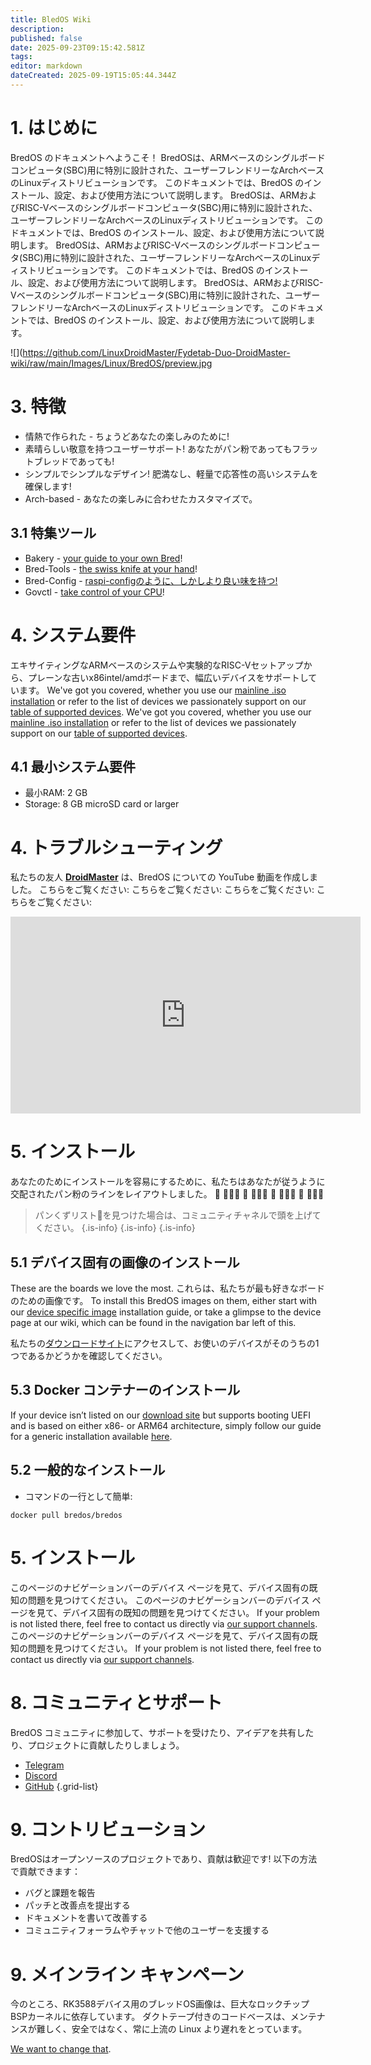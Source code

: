 ```yaml
---
title: BledOS Wiki
description:
published: false
date: 2025-09-23T09:15:42.581Z
tags:
editor: markdown
dateCreated: 2025-09-19T15:05:44.344Z
---
```


# 1. はじめに

BredOS のドキュメントへようこそ！ BredOSは、ARMベースのシングルボードコンピュータ(SBC)用に特別に設計された、ユーザーフレンドリーなArchベースのLinuxディストリビューションです。
このドキュメントでは、BredOS のインストール、設定、および使用方法について説明します。 BredOSは、ARMおよびRISC-Vベースのシングルボードコンピュータ(SBC)用に特別に設計された、ユーザーフレンドリーなArchベースのLinuxディストリビューションです。
このドキュメントでは、BredOS のインストール、設定、および使用方法について説明します。 BredOSは、ARMおよびRISC-Vベースのシングルボードコンピュータ(SBC)用に特別に設計された、ユーザーフレンドリーなArchベースのLinuxディストリビューションです。
このドキュメントでは、BredOS のインストール、設定、および使用方法について説明します。 BredOSは、ARMおよびRISC-Vベースのシングルボードコンピュータ(SBC)用に特別に設計された、ユーザーフレンドリーなArchベースのLinuxディストリビューションです。
このドキュメントでは、BredOS のインストール、設定、および使用方法について説明します。

![](https://github.com/LinuxDroidMaster/Fydetab-Duo-DroidMaster-wiki/raw/main/Images/Linux/BredOS/preview.jpg

# 3. 特徴

- 情熱で作られた - ちょうどあなたの楽しみのために!
- 素晴らしい敬意を持つユーザーサポート! あなたがパン粉であってもフラットブレッドであっても!
- シンプルでシンプルなデザイン! 肥満なし、軽量で応答性の高いシステムを確保します!
- Arch-based - あなたの楽しみに合わせたカスタマイズで。

## 3.1 特集ツール

- Bakery - [your guide to your own Bred](/install/first-setup)!
- Bred-Tools - [the swiss knife at your hand](/Tools)!
- Bred-Config - [raspi-configのように、しかしより良い味を持つ!](/bredos-config)
- Govctl - [take control of your CPU](/how-to/govctl)!

# 4. システム要件

エキサイティングなARMベースのシステムや実験的なRISC-Vセットアップから、プレーンな古いx86intel/amdボードまで、幅広いデバイスをサポートしています。 We've got you covered, whether you use our [mainline .iso installation](/install/Installation-with-ISO) or refer to the list of devices we passionately support on our [table of supported devices](/table-of-supported-devices). We've got you covered, whether you use our [mainline .iso installation](/en/install/Installation-with-ISO) or refer to the list of devices we passionately support on our [table of supported devices](/en/table-of-supported-devices).

## 4.1 最小システム要件

- 最小RAM: 2 GB
- Storage: 8 GB microSD card or larger

# 4. トラブルシューティング

私たちの友人 [**DroidMaster**](https://www.youtube.com/@LinuxDroidMaster) は、BredOS についての YouTube 動画を作成しました。 こちらをご覧ください: こちらをご覧ください: こちらをご覧ください: こちらをご覧ください:

<iframe width="560" height="315" src="https://www.youtube-nocookie.com/embed/eoLE27xdtu4?si=ai-0QqLNyCYfTKfA" title="YouTube video player" frameborder="0" allow="accelerometer; autoplay; clipboard-write; encrypted-media; gyroscope; picture-in-picture; web-share" referrerpolicy="strict-origin-when-cross-origin" allowfullscreen></iframe>

# 5. インストール

あなたのためにインストールを容易にするために、私たちはあなたが従うように交配されたパン粉のラインをレイアウトしました。 🍞 🔸🔸🔸 🍞 🔸🔸🔸 🍞 🔸🔸🔸 🍞 🔸🔸🔸

> パンくずリスト🔸を見つけた場合は、コミュニティチャネルで頭を上げてください。
> {.is-info}
> {.is-info}
> {.is-info}

## 5.1 デバイス固有の画像のインストール

These are the boards we love the most. これらは、私たちが最も好きなボードのための画像です。 To install this BredOS images on them, either start with our [device specific image](/install/device-specific-image) installation guide, or take a glimpse to the device page at our wiki, which can be found in the navigation bar left of this.

私たちの[ダウンロードサイト](https://bredos.org/download.html)にアクセスして、お使いのデバイスがそのうちの1つであるかどうかを確認してください。

## 5.3 Docker コンテナーのインストール

If your device isn’t listed on our [download site](https://bredos.org/download.html) but supports booting UEFI and is based on either x86- or ARM64 architecture, simply follow our guide for a generic installation available [here](/install/Installation-with-ISO).

## 5.2 一般的なインストール

- コマンドの一行として簡単:

```
docker pull bredos/bredos
```

# 5. インストール

このページのナビゲーションバーのデバイス ページを見て、デバイス固有の既知の問題を見つけてください。 このページのナビゲーションバーのデバイス ページを見て、デバイス固有の既知の問題を見つけてください。 If your problem is not listed there, feel free to contact us directly via [our support channels](#h-7-community-and-support). このページのナビゲーションバーのデバイス ページを見て、デバイス固有の既知の問題を見つけてください。 If your problem is not listed there, feel free to contact us directly via [our support channels](#h-7-community-and-support).

# 8. コミュニティとサポート

BredOS コミュニティに参加して、サポートを受けたり、アイデアを共有したり、プロジェクトに貢献したりしましょう。

- [Telegram](https://t.me/bredoslinux)
- [Discord](https://discord.gg/jwhxuyKXaa)
- [GitHub](http://github.com/BredOS)
  {.grid-list}

# 9. コントリビューション

BredOSはオープンソースのプロジェクトであり、貢献は歓迎です! 以下の方法で貢献できます：

- バグと課題を報告
- パッチと改善点を提出する
- ドキュメントを書いて改善する
- コミュニティフォーラムやチャットで他のユーザーを支援する

# 9. メインライン キャンペーン

今のところ、RK3588デバイス用のブレッドOS画像は、巨大なロックチップBSPカーネルに依存しています。 ダクトテープ付きのコードベースは、メンテナンスが難しく、安全ではなく、常に上流の Linux より遅れをとっています。

[We want to change that](/en/internal-bred-stuff/mainline-campaign).
